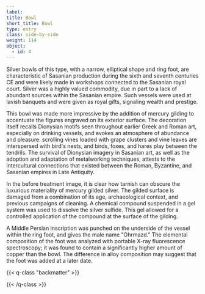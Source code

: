 ```yaml
---
label: 
title: Bowl
short_title: Bowl
type: entry
class: side-by-side
weight: 114
object:
  - id: 4
---
```


Silver bowls of this type, with a narrow, elliptical shape and ring
foot, are characteristic of Sasanian production during the sixth and
seventh centuries CE and were likely made in workshops connected to the
Sasanian royal court. Silver was a highly valued commodity, due in part
to a lack of abundant sources within the Sasanian empire. Such vessels
were used at lavish banquets and were given as royal gifts, signaling
wealth and prestige.

This bowl was made more impressive by the addition of mercury gilding to
accentuate the figures engraved on its exterior surface. The decoration
itself recalls Dionysian motifs seen throughout earlier Greek and Roman
art, especially on drinking vessels, and evokes an atmosphere of
abundance and pleasure: scrolling vines loaded with grape clusters and
vine leaves are interspersed with bird's nests, and birds, foxes, and
hares play between the tendrils. The survival of Dionysian imagery in
Sasanian art, as well as the adoption and adaptation of metalworking
techniques, attests to the intercultural connections that existed
between the Roman, Byzantine, and Sasanian empires in Late Antiquity.

In the before treatment image, it is clear how tarnish can obscure the
luxurious materiality of mercury gilded silver. The gilded surface is
damaged from a combination of its age, archaeological context, and
previous campaigns of cleaning. A chemical compound suspended in a gel
system was used to dissolve the silver sulfide. This gel allowed for a
controlled application of the compound at the surface of the gilding.

A Middle Persian inscription was punched on the underside of the vessel
within the ring foot, and gives the male name \"Ohrmazd.\" The
elemental composition of the foot was analyzed with portable X-ray
fluorescence spectroscopy; it was found to contain a significantly
higher amount of copper than the bowl. The difference in alloy
composition may suggest that the foot was added at a later date.

{{< q-class "backmatter" >}}

{{< /q-class >}}
